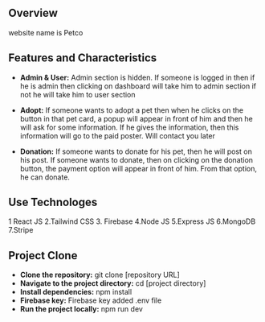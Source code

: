 ## Overview 
 website name is Petco

## Features and Characteristics

- **Admin & User:** Admin section is hidden. If someone is logged in then if he is admin then clicking on dashboard will take him to admin section if not he will take him to user section

- **Adopt:** If someone wants to adopt a pet then when he clicks on the button in that pet card, a popup will appear in front of him and then he will ask for some information. If he gives the information, then this information will go to the paid poster. Will contact you later

- **Donation:** If someone wants to donate for his pet, then he will post on his post. If someone wants to donate, then on clicking on the donation button, the payment option will appear in front of him. From that option, he can donate.

## Use Technologes 

  1 React JS
  2.Tailwind CSS
  3. Firebase
  4.Node JS
  5.Express JS
  6.MongoDB
  7.Stripe


  ## Project Clone 
  - **Clone the repository:** git clone [repository URL]
  - **Navigate to the project directory:** cd [project directory]
  - **Install dependencies:** npm install
  - **Firebase key:** Firebase key added .env file
  - **Run the project locally:** npm run dev
